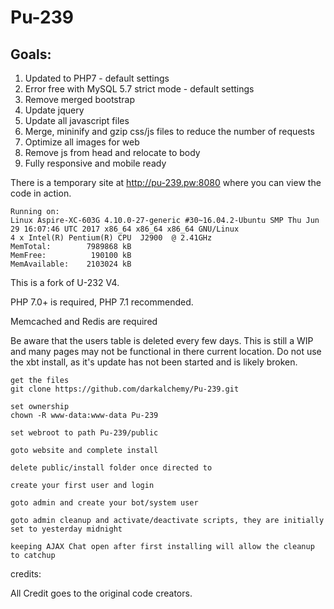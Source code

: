 # Pu-239

## Goals:
1. Updated to PHP7 - default settings
2. Error free with MySQL 5.7 strict mode - default settings
3. Remove merged bootstrap
4. Update jquery
5. Update all javascript files
6. Merge, mininify and gzip css/js files to reduce the number of requests
6. Optimize all images for web
7. Remove js from head and relocate to body
8. Fully responsive and mobile ready

There is a temporary site at http://pu-239.pw:8080 where you can view the code in action.
```
Running on:
Linux Aspire-XC-603G 4.10.0-27-generic #30~16.04.2-Ubuntu SMP Thu Jun 29 16:07:46 UTC 2017 x86_64 x86_64 x86_64 GNU/Linux
4 x Intel(R) Pentium(R) CPU  J2900  @ 2.41GHz
MemTotal:        7989868 kB
MemFree:          190100 kB
MemAvailable:    2103024 kB
```

This is a fork of U-232 V4.

PHP 7.0+ is required, PHP 7.1 recommended.

Memcached and Redis are required

Be aware that the users table is deleted every few days. This is still a WIP and many pages may not be functional in there current location. Do not use the xbt install, as it's update has not been started and is likely broken.

```
get the files
git clone https://github.com/darkalchemy/Pu-239.git

set ownership
chown -R www-data:www-data Pu-239

set webroot to path Pu-239/public

goto website and complete install

delete public/install folder once directed to

create your first user and login

goto admin and create your bot/system user

goto admin cleanup and activate/deactivate scripts, they are initially set to yesterday midnight

keeping AJAX Chat open after first installing will allow the cleanup to catchup
```


credits:

All Credit goes to the original code creators.

